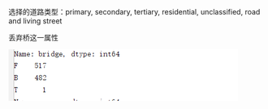 选择的道路类型：primary, secondary, tertiary, residential, unclassified, road and living street

丢弃桥这一属性

![1565342473386](assets/1565342473386.png)

